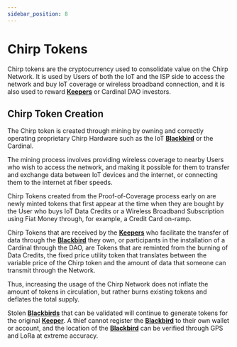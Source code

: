 ```yaml
---
sidebar_position: 8
---
```


# Chirp Tokens

Chirp tokens are the cryptocurrency used to consolidate value on the Chirp Network. It is used by Users of both the IoT and the ISP side to access the network and buy IoT coverage or wireless broadband connection, and it is also used to reward **[Keepers](keepers.md)** or Cardinal DAO investors. 

## Chirp Token Creation

The Chirp token is created through mining by owning and correctly operating proprietary Chirp Hardware such as the IoT **[Blackbird](Mining/Blackbird.md)** or the Cardinal. 

The mining process involves providing wireless coverage to nearby Users who wish to access the network, and making it possible for them to transfer and exchange data between IoT devices and the internet, or connecting them to the internet at fiber speeds.

Chirp Tokens created from the Proof-of-Coverage process early on are newly minted tokens that first appear at the time when they are bought by the User who buys IoT Data Credits or a Wireless Broadband Subscription using Fiat Money through, for example, a Credit Card on-ramp.

Chirp Tokens that are received by the **[Keepers](keepers.md)** who facilitate the transfer of data through the **[Blackbird](Mining/Blackbird.md)** they own, or participants in the installation of a Cardinal through the DAO, are Tokens that are reminted from the burning of Data Credits, the fixed price utility token that translates between the variable price of the Chirp token and the amount of data that someone can transmit through the Network. 

Thus, increasing the usage of the Chirp Network does not inflate the amount of tokens in circulation, but rather burns existing tokens and deflates the total supply.

Stolen **[Blackbirds](Mining/Blackbird.md)** that can be validated will continue to generate tokens for the original **[Keeper](keepers.md)**.  A thief cannot register the **[Blackbird](Mining/Blackbird.md)** to their own wallet or account, and the location of the **[Blackbird](Mining/Blackbird.md)** can be verified through GPS and LoRa at extreme accuracy.
